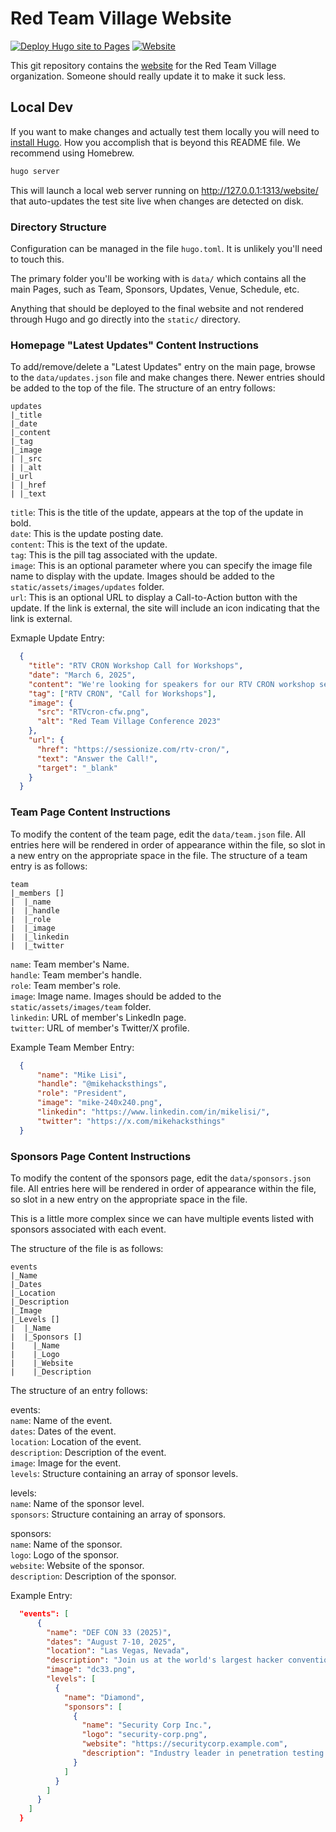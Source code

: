 # Red Team Village Website

[![Deploy Hugo site to Pages](https://github.com/red-team-offense-village/website/actions/workflows/hugo.yml/badge.svg)](https://github.com/red-team-offense-village/website/actions/workflows/hugo.yml) [![Website](https://img.shields.io/website?url=https%3A%2F%2Fredteamvillage.io&label=redteamvillage.io&link=https%3A%2F%2Fredteamvillage.io)](https://redteamvillage.io/)

This git repository contains the [website](http://redteamvillage.io) for the Red Team Village organization. Someone should really update it to make it suck less.

## Local Dev

If you want to make changes and actually test them locally you will need to [install Hugo](https://gohugo.io/installation/). How you accomplish that is beyond this README file. We recommend using Homebrew.

```sh
hugo server
```

This will launch a local web server running on <http://127.0.0.1:1313/website/> that auto-updates the test site live when changes are detected on disk.

### Directory Structure

Configuration can be managed in the file `hugo.toml`. It is unlikely you'll need to touch this.

The primary folder you'll be working with is `data/` which contains all the main Pages, such as Team, Sponsors, Updates, Venue, Schedule, etc.

Anything that should be deployed to the final website and not rendered through Hugo and go directly into the `static/` directory.

### Homepage "Latest Updates" Content Instructions

To add/remove/delete a "Latest Updates" entry on the main page, browse to the `data/updates.json` file and make changes there. Newer entries should be added to the top of the file. The structure of an entry follows:

```
updates
|_title
|_date
|_content
|_tag
|_image
| |_src
| |_alt
|_url
| |_href
| |_text
```

`title`: This is the title of the update, appears at the top of the update in bold.  
`date`: This is the update posting date.  
`content`: This is the text of the update.  
`tag`: This is the pill tag associated with the update.  
`image`: This is an optional parameter where you can specify the image file name to display with the update.   Images should be added to the `static/assets/images/updates` folder.  
`url`: This is an optional URL to display a Call-to-Action button with the update. If the link is external, the site will include an icon indicating that the link is external.  

Exmaple Update Entry:

```json
  {
    "title": "RTV CRON Workshop Call for Workshops",
    "date": "March 6, 2025",
    "content": "We're looking for speakers for our RTV CRON workshop series! If you're interested in speaking, please fill out the Call on Sessionize. We're looking for a two hour workshop on a topic of your choice (as long as it's related to offensive security). For examples of what we're looking for, check out the RTV Overflow videos which we recently released on our YouTube channel.",
    "tag": ["RTV CRON", "Call for Workshops"],
    "image": {
      "src": "RTVcron-cfw.png",
      "alt": "Red Team Village Conference 2023"
    },
    "url": {
      "href": "https://sessionize.com/rtv-cron/",
      "text": "Answer the Call!",
      "target": "_blank"
    }
  }
```
### Team Page Content Instructions

To modify the content of the team page, edit the `data/team.json` file. All entries here will be rendered in order of appearance within the file, so slot in a new entry on the appropriate space in the file. The structure of a team entry is as follows:

```
team
|_members []
|  |_name
|  |_handle
|  |_role
|  |_image
|  |_linkedin
|  |_twitter
```

`name`: Team member's Name.  
`handle`: Team member's handle.  
`role`: Team member's role.  
`image`: Image name. Images should be added to the `static/assets/images/team` folder.  
`linkedin`: URL of member's LinkedIn page.  
`twitter`: URL of member's Twitter/X profile.  

Example Team Member Entry:

```json
  {
      "name": "Mike Lisi",
      "handle": "@mikehacksthings",
      "role": "President",
      "image": "mike-240x240.png",
      "linkedin": "https://www.linkedin.com/in/mikelisi/",
      "twitter": "https://x.com/mikehacksthings"
  }
```
### Sponsors Page Content Instructions

To modify the content of the sponsors page, edit the `data/sponsors.json` file. All entries here will be rendered in order of appearance within the file, so slot in a new entry on the appropriate space in the file. 

This is a little more complex since we can have multiple events listed with sponsors associated with each event.

The structure of the file is as follows:

```
events
|_Name
|_Dates
|_Location
|_Description
|_Image
|_Levels []
|  |_Name
|  |_Sponsors []
|    |_Name
|    |_Logo
|    |_Website
|    |_Description
```
The structure of an entry follows:

events:  
`name`: Name of the event.  
`dates`: Dates of the event.  
`location`: Location of the event.  
`description`: Description of the event.  
`image`: Image for the event.  
`levels`: Structure containing an array of sponsor levels.  

levels:  
`name`: Name of the sponsor level.  
`sponsors`: Structure containing an array of sponsors.  

sponsors:  
`name`: Name of the sponsor.  
`logo`: Logo of the sponsor.  
`website`: Website of the sponsor.  
`description`: Description of the sponsor.  

Example Entry:
```json
  "events": [
      {
        "name": "DEF CON 33 (2025)",
        "dates": "August 7-10, 2025",
        "location": "Las Vegas, Nevada",
        "description": "Join us at the world's largest hacker convention where Red Team Village will host workshops, capture the flag competitions, more!",
        "image": "dc33.png",
        "levels": [
          {
            "name": "Diamond",
            "sponsors": [
              {
                "name": "Security Corp Inc.",
                "logo": "security-corp.png",
                "website": "https://securitycorp.example.com",
                "description": "Industry leader in penetration testing and security analysis, providing enterprise solutions for over 15 years."
              }
            ]
          }
        ]
      }
    ]
  }
```



